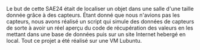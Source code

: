 Le but de cette SAE24 était de localiser un objet dans une salle d'une taille donnée grâce à des capteurs. Étant donné que nous n'avions pas les capteurs, nous avons réalisé un script qui simule des données de capteurs de sorte à avoir un réel aperçu du code de récupération des valeurs en les mettant dans une base de données puis sur un site Internet hebergé en local. Tout ce projet a été réalisé sur une VM Lubuntu. 

